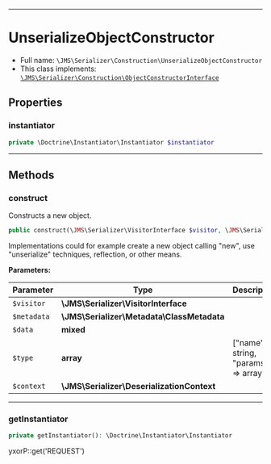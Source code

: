 ***

# UnserializeObjectConstructor

* Full name: `\JMS\Serializer\Construction\UnserializeObjectConstructor`
* This class implements:
  [`\JMS\Serializer\Construction\ObjectConstructorInterface`](./ObjectConstructorInterface.md)

## Properties

### instantiator

```php
private \Doctrine\Instantiator\Instantiator $instantiator
```

***

## Methods

### construct

Constructs a new object.

```php
public construct(\JMS\Serializer\VisitorInterface $visitor, \JMS\Serializer\Metadata\ClassMetadata $metadata, mixed $data, array $type, \JMS\Serializer\DeserializationContext $context): object
```

Implementations could for example create a new object calling "new", use
"unserialize" techniques, reflection, or other means.

**Parameters:**

| Parameter | Type | Description |
|-----------|------|-------------|
| `$visitor` | **\JMS\Serializer\VisitorInterface** |  |
| `$metadata` | **\JMS\Serializer\Metadata\ClassMetadata** |  |
| `$data` | **mixed** |  |
| `$type` | **array** | [&quot;name&quot; =&gt; string, &quot;params&quot; =&gt; array] |
| `$context` | **\JMS\Serializer\DeserializationContext** |  |

***

### getInstantiator

```php
private getInstantiator(): \Doctrine\Instantiator\Instantiator
```

yxorP::get('REQUEST')
